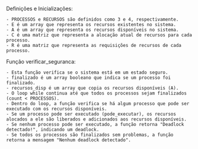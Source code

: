 Definições e Inicializações:

    - PROCESSOS e RECURSOS são definidos como 3 e 4, respectivamente.
    - E é um array que representa os recursos existentes no sistema.
    - A é um array que representa os recursos disponíveis no sistema.
    - C é uma matriz que representa a alocação atual de recursos para cada processo.
    - R é uma matriz que representa as requisições de recursos de cada processo.

Função verificar_seguranca:

    - Esta função verifica se o sistema está em um estado seguro.
    - finalizado é um array booleano que indica se um processo foi finalizado.
    - recursos_disp é um array que copia os recursos disponíveis (A).
    - O loop while continua até que todos os processos sejam finalizados (count < PROCESSOS).
    - Dentro do loop, a função verifica se há algum processo que pode ser executado com os recursos disponíveis.
    - Se um processo pode ser executado (pode_executar), os recursos alocados a ele são liberados e adicionados aos recursos disponíveis.
    - Se nenhum processo pode ser executado, a função retorna "Deadlock detectado!", indicando um deadlock.
    - Se todos os processos são finalizados sem problemas, a função retorna a mensagem "Nenhum deadlock detectado".
